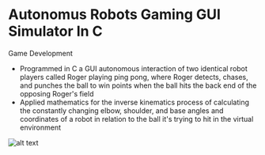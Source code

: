 # Autonomus Robots Gaming GUI Simulator In C

Game Development

- Programmed in C a GUI autonomous interaction of two identical robot players called Roger playing ping pong, where Roger detects, chases, and punches the ball to win points when the ball hits the back end of the opposing Roger's field
- Applied mathematics for the inverse kinematics process of calculating the constantly changing elbow, shoulder, and base angles and coordinates of a robot in relation to the ball it's trying to hit in the virtual environment

![alt text](https://github.com/HarshaMalireddy/Autonomus-Robots-Gaming-GUI-Simulator-In-C/blob/main/Images/1.png)
